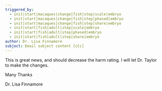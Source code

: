 ```yaml
---
triggered_by:
  - init|start|macaques|change|fish|step|scale|embryo
  - init|start|macaques|change|fish|step|phased|embryo
  - init|start|macaques|change|fish|step|share|embryo
  - init|start|fish|adult|step|scale|embryo
  - init|start|fish|adult|step|phased|embryo
  - init|start|fish|adult|step|share|embryo
author: Dr. Lisa Finnamore
subject: Email subject content [cCc]
---
```


This is great news, and should decrease the harm rating. I will let Dr. Taylor to make the changes.

Many Thanks

Dr. Lisa Finnamore
